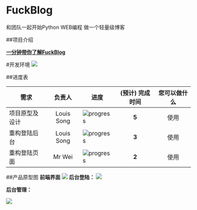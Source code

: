 # FuckBlog
和团队一起开始Python WEB编程 做一个轻量级博客

##项目介绍

[**一分钟带你了解FuckBlog**](http://songluyi.github.io/FuckBlog)

#开发环境
![](http://www.songluyi.com/wp-content/uploads/2016/10/ProjectSetting.png)

##进度表

需求 | 负责人 | 进度 | (预计) 完成时间 | 您可以做什么
---|:---:|---|:---:|:---:
项目原型及设计 | Louis Song | ![progress](http://progressed.io/bar/20) | **5** | 使用
重构登陆后台 | Louis Song | ![progress](http://progressed.io/bar/40) | **3** | 使用
重构登陆页面 | Mr Wei | ![progress](http://progressed.io/bar/60) | **2** | 使用

##产品原型图
**前端界面**
![](http://www.songluyi.com/wp-content/uploads/2016/11/FuckBlog前端界面.png)
**后台登陆：**
![](http://www.songluyi.com/wp-content/uploads/2016/10/QQ截图20161021151636.png)

**后台管理：**

![](http://www.songluyi.com/wp-content/uploads/2016/10/QQ截图20161021151716.png)